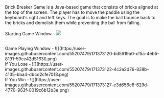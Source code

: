 Brick Breaker Game is a Java-based game that consists of bricks aligned at the top of the screen. The player has to move the paddle using the keyboard's right and left keys. The goal is to make the ball bounce back to the bricks and demolish them while preventing the ball from falling.
<br>
<br>
Starting Game Window - 
<img src="https://user-images.githubusercontent.com/55207479/171373104-61d5921f-c91e-45e6-bf6e-896bc759e713.png">

<br>
Game Playing Window - 
![](https://user-images.githubusercontent.com/55207479/171373120-bd5619a0-cf5a-4eb5-8191-59ee42d51630.png)

<br>
If You Lose -
![](https://user-images.githubusercontent.com/55207479/171373122-4c3e2d79-838b-4135-bba4-dbcd2cfe7018.png)

<br>
If You Win -
![](https://user-images.githubusercontent.com/55207479/171373127-e3d656c8-629d-4770-963f-0019c6b12b3e.png)
